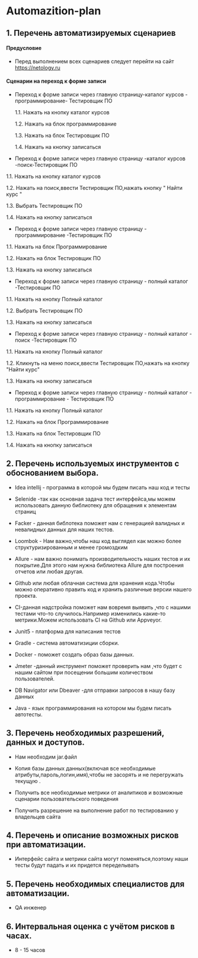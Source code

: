 # **Automazition-plan**
## **1. Перечень автоматизируемых сценариев**

#### Предусловие
*  Перед выполнением всех сценариев следует перейти на сайт https://netology.ru
#### Сценарии на переход к форме записи

* Переход к форме записи через главную страницу-каталог курсов - программирование- Тестировщик ПО
  
  1.1. Нажать на кнопку каталог курсов
  
  1.2. Нажать на блок программирование
  
  1.3. Нажать на блок Тестировщик ПО
  
  1.4. Нажать на кнопку записаться
  
  
 * Переход к форме записи  через главную страницу  -каталог курсов -поиск-Тестировщик ПО

  1.1. Нажать на кнопку каталог курсов
  
  1.2. Нажать на поиск,ввести Тестировщик ПО,нажать кнопку " Найти курс "
  
  1.3. Выбрать Тестировщик ПО
  
  1.4. Нажать на кнопку записаться
  

 * Переход к форме записи  через главную страницу  - программирование -Тестировщик ПО
    
  1.1. Нажать на блок Программирование
  
  1.2. Нажать на блок Тестировщик ПО
  
  1.3. Нажать на кнопку записаться
  

  * Переход к форме записи  через главную страницу  - полный каталог -Тестировщик ПО
 
  1.1. Нажать на кнопку Полный каталог
  
  1.2. Выбрать Тестировщик ПО
  
  1.3. Нажать на кнопку записаться
  

  * Переход к форме записи  через главную страницу  - полный каталог - поиск -Тестировщик ПО
 
  1.1. Нажать на кнопку Полный каталог
  
  1.2. Кликнуть на меню поиск,ввести Тестировщик ПО,нажать на кнопку "Найти курс"
  
  1.3. Нажать на кнопку записаться
  

  * Переход к форме записи  через главную страницу  - полный каталог - программирование - Тестировщик ПО
 
  1.1. Нажать на кнопку Полный каталог
  
  1.2. Нажать на блок Программирование
  
  1.3. Нажать на блок Тестировщик ПО

  1.4. Нажать на кнопку записаться
 

  
  
  
    

  
  

  


## 2. Перечень используемых инструментов с обоснованием выбора.

* Idea intellij - программа в которой мы будем писать наш код и тесты

* Selenide -так как основная задача тест интерфейса,мы можем использовать данную библиотеку для обращения к элементам страниц

* Facker - данная библотека поможет нам с генерацией валидных и невалидных данных для наших тестов.

* Loombok - Нам важно,чтобы наш код выглядел как можно более структуризированным и менее громоздким

* Allure - нам важно понимать производительность наших тестов и их покрытие.Для этого нам нужна библиотека Allure для построения отчетов или любая другая.

* Github или любая облачная система для хранения кода.Чтобы можно оперативно править код и  хранить различные версии нашего проекта.

* CI-данная надстройка поможет нам вовремя выявить ,что с нашими тестами что-то случилось.Например изменились какие-то метрики.Можем использовать CI на Github или Appveyor.

* Junit5 - платформа для написания тестов

* Gradle - система автоматизиции сборки. 

* Docker - поможет создать образ базы данных.

* Jmeter -данный инструмент поможет  проверить нам ,что будет с нашим сайтом при посещении большим количеством пользователей.

* DB Navigator или Dbeaver -для отправки запросов в нашу базу данных

* Java - язык программирования на котором мы будем писать автотесты.


## 3. Перечень необходимых разрешений, данных и доступов.

* Нам необходим jar.файл

* Копия базы данных данных(включая все необходимые атрибуты,пароль,логин,имя),чтобы не засорять и не перегружать текущую .

* Получить все необходимые метрики от аналитиков и возможные сценарии пользовательского поведения
  
*  Получить разрешение на выполнение работ по тестированию у владельцев сайта


## 4. Перечень и описание возможных рисков при автоматизации.

* Интерфейс сайта и метрики сайта могут поменяться,поэтому наши тесты будут падать и их придется переделывать
  

## 5. Перечень необходимых специалистов для автоматизации.

* QA инженер


## 6. Интервальная оценка с учётом рисков в часах.

* 8 - 15 часов
